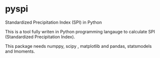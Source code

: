 # pyspi
Standardized Precipitation Index (SPI) in Python

This is a tool fully writen in Python programming langauge to calculate SPI (Standardized Precipitation Index).

This package needs numppy, scipy , matplotlib and pandas, statsmodels and lmoments.
